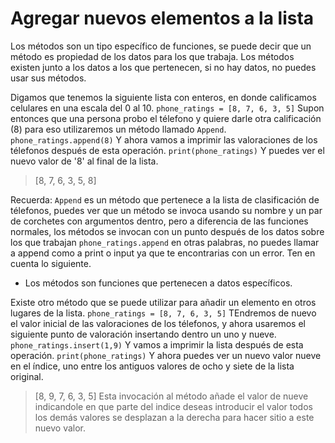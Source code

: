 # Agregar nuevos elementos a la lista

Los métodos son un tipo específico de funciones, se puede decir que un método es propiedad de los datos para los que trabaja.
Los métodos existen junto a los datos a los que pertenecen, si no hay datos, no puedes usar sus métodos.

Digamos que tenemos la siguiente lista con enteros, en donde calificamos celulares en una escala del 0 al 10.
`phone_ratings = [8, 7, 6, 3, 5]`
Supon entonces que una persona probo el télefono y quiere darle otra calificación (8) para eso utilizaremos un método llamado `Append`.
`phone_ratings.append(8)`
Y ahora vamos a imprimir las valoraciones de los télefonos después de esta operación.
`print(phone_ratings)`
Y puedes ver el nuevo valor de '8' al final de la lista.
> [8, 7, 6, 3, 5, 8]

Recuerda: `Append` es un método que pertenece a la lista de clasificación de télefonos, puedes ver que un método se invoca usando 
su nombre y un par de corchetes con argumentos dentro, pero a diferencia de las funciones normales, 
los métodos se invocan con un punto después de los datos sobre los que trabajan `phone_ratings.append` en otras palabras, 
no puedes llamar a append como a print o input ya que te encontrarias con un error.
Ten en cuenta lo siguiente.

* Los métodos son funciones que pertenecen a datos específicos.

Existe otro método que se puede utilizar para añadir un elemento en otros lugares de la lista.
`phone_ratings = [8, 7, 6, 3, 5]`
TEndremos de nuevo el valor inicial de las valoraciones de los télefonos, y ahora usaremos el siguiente punto de valoración insertando dentro un uno y nueve.
`phone_ratings.insert(1,9)`
Y vamos a imprimir la lista después de esta operación.
`print(phone_ratings)`
Y ahora puedes ver un nuevo valor nueve en el índice, uno entre los antiguos valores de ocho y siete de la lista original.
> [8, 9, 7, 6, 3, 5]
Esta invocación al método añade el valor de nueve indicandole en que parte del indice deseas introducir el valor todos los demás valores se desplazan
a la derecha para hacer sitio a este nuevo valor.